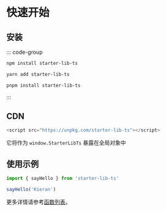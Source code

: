 # 快速开始

## 安装

::: code-group

```sh [npm]
npm install starter-lib-ts
```

```sh [yarn]
yarn add starter-lib-ts
```

```sh [pnpm]
pnpm install starter-lib-ts
```
:::

## CDN

```js
<script src="https://unpkg.com/starter-lib-ts"></script>
```

它将作为 `window.StarterLibTs` 暴露在全局对象中

## 使用示例

```js
import { sayHello } from 'starter-lib-ts'

sayHello('Kieran')
```

更多详情请参考[函数列表](/functions/index)。
